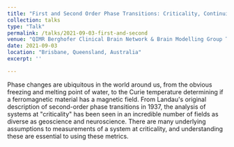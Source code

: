 ```yaml
---
title: "First and Second Order Phase Transitions: Criticality, Continuity and Confusion"
collection: talks
type: "Talk"
permalink: /talks/2021-09-03-first-and-second
venue: "QIMR Berghofer Clinical Brain Network & Brain Modelling Group Teaching Session"
date: 2021-09-03
location: "Brisbane, Queensland, Australia"
excerpt: ''

---
```


Phase changes are ubiquitous in the world around us, from the obvious freezing and melting point of water, to the Curie temperature determining if a ferromagnetic material has a magnetic field. From Landau's original description of second-order phase transitions in 1937, the analysis of systems at "criticality" has been seen in an incredible number of fields as diverse as geoscience and neuroscience. There are many underlying assumptions to measurements of a system at criticality, and understanding these are essential to using these metrics.
